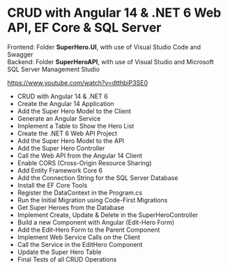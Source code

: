 # CRUD with Angular 14 & .NET 6 Web API, EF Core & SQL Server

Frontend: Folder __SuperHero.UI__, with use of Visual Studio Code and Swagger  
Backend: Folder __SuperHeroAPI__, with use of Visual Studio and Microsoft SQL Server Management Studio 

https://www.youtube.com/watch?v=dtthbiP3SE0

* CRUD with Angular 14 & .NET 6  
* Create the Angular 14 Application  
* Add the Super Hero Model to the Client  
* Generate an Angular Service  
* Implement a Table to Show the Hero List  
* Create the .NET 6 Web API Project  
* Add the Super Hero Model to the API  
* Add the Super Hero Controller  
* Call the Web API from the Angular 14 Client  
* Enable CORS (Cross-Origin Resource Sharing)  
* Add Entity Framework Core 6  
* Add the Connection String for the SQL Server Database  
* Install the EF Core Tools  
* Register the DataContext in the Program.cs  
* Run the Initial Migration using Code-First Migrations  
* Get Super Heroes from the Database  
* Implement Create, Update & Delete in the SuperHeroController  
* Build a new Component with Angular (Edit-Hero Form)  
* Add the Edit-Hero Form to the Parent Component  
* Implement Web Service Calls on the Client  
* Call the Service in the EditHero Component  
* Update the Super Hero Table  
* Final Tests of all CRUD Operations  

